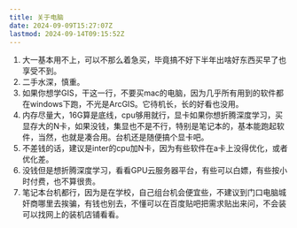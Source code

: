 ```yaml
---
title: 关于电脑
date: 2024-09-09T15:27:07Z
lastmod: 2024-09-14T09:15:52Z
---
```


1. 大一基本用不上，可以不那么着急买，毕竟搞不好下半年出啥好东西买早了也享受不到。
2. 二手水深，慎重。
3. 如果你想学GIS，干这一行，不要买mac的电脑，因为几乎所有用到的软件都在windows下跑，不光是ArcGIS。它待机长，长的好看也没用。
4. 内存尽量大，16G算是底线，cpu够用就行，显卡如果你想折腾深度学习，买显存大的N卡，如果没钱，集显也不是不行，特别是笔记本的，基本能跑起软件，当然，也就是凑合用。台机还是随便搞个显卡吧。
5. 不差钱的话，建议是inter的cpu加N卡，因为有些软件在a卡上没得优化，或者优化差。
6. 没钱但是想折腾深度学习，看看GPU云服务器平台，有些可以白嫖，有些按小时付费，也不算很贵。
7. 笔记本台机都行，因为是在学校，自己组台机会便宜些，不建议到门口电脑城奸商哪里去挨骗，有钱也别去，不懂可以在百度贴吧把需求贴出来问，不会装可以找网上的装机店铺看看。

‍
